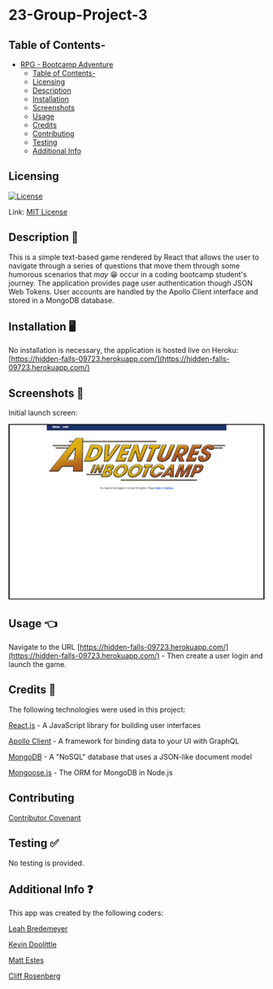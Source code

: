 # 23-Group-Project-3

## Table of Contents-
- [RPG - Bootcamp Adventure](#bootcamp-adventure)
  - [Table of Contents-](#table-of-contents-)
  - [Licensing](#licensing)
  - [Description](#description)
  - [Installation](#installation)
  - [Screenshots](#screenshots)
  - [Usage](#usage)
  - [Credits](#credits)
  - [Contributing](#contributing)
  - [Testing](#testing)
  - [Additional Info](#additional-info)

## Licensing

[![License](https://img.shields.io/badge/license-MIT-green)](./LICENSE)

Link: [MIT License](https://opensource.org/licenses/MIT)

## Description 👀

This is a simple text-based game rendered by React that allows the user to navigate through a series of questions that move them through some humorous scenarios that *may* 😁 occur in a coding bootcamp student's journey. The application provides page user authentication though JSON Web Tokens. User accounts are handled by the Apollo Client interface and stored in a MongoDB database.

## Installation 🖥

No installation is necessary, the application is hosted live on Heroku: [https://hidden-falls-09723.herokuapp.com/](https://hidden-falls-09723.herokuapp.com/)

## Screenshots 📸

Initial launch screen:

![initial load screen](./assets/initial-page-screenshot.png)

## Usage 👈

Navigate to the URL [https://hidden-falls-09723.herokuapp.com/](https://hidden-falls-09723.herokuapp.com/) - Then create a user login and launch the game.

## Credits 💬

The following technologies were used in this project:

[React.js](https://reactjs.org/) - A JavaScript library for building user interfaces

[Apollo Client](https://www.apollographql.com/apollo-client) - A framework for binding data to your UI with GraphQL

[MongoDB](https://www.mongodb.com/) - A "NoSQL" database that uses a JSON-like document model

[Mongoose.js](https://mongoosejs.com/) - The ORM for MongoDB in Node.js

## Contributing

  [Contributor Covenant](https://www.contributor-covenant.org/)

## Testing ✅

  No testing is provided.

## Additional Info ❓ 

This app was created by the following coders:

[Leah Bredemeyer](https://github.com/lnbredemeyer)

[Kevin Doolittle](https://github.com/Doolittle28) 

[Matt Estes](https://github.com/matthewestes33)

[Cliff Rosenberg](https://github.com/cliff-rosenberg)